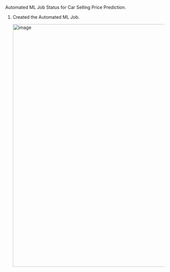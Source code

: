 Automated ML Job Status for Car Selling Price Prediction.

1. Created the Automated ML Job.

   <img width="768" alt="image" src="https://github.com/user-attachments/assets/553e0d78-ca9a-4703-a0f7-b00c68c55748">
